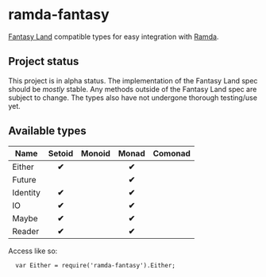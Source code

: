 ramda-fantasy
=============

[Fantasy Land][1] compatible types for easy integration with [Ramda][2].


[1]: https://github.com/fantasyland/fantasy-land
[2]: https://github.com/ramda/ramda

## Project status
This project is in alpha status. The implementation of the Fantasy Land spec should be *mostly* 
stable. Any methods outside of the Fantasy Land spec are subject to change. The types also have 
not undergone thorough testing/use yet.

## Available types

 Name       | Setoid  | Monoid | Monad |  Comonad
 ---------- | :-----: | :----: | :---: |  :-----:
 Either     |  **✔︎**  |        | **✔︎** |
 Future     |         |        | **✔︎** |
 Identity   |  **✔︎**  |        | **✔︎** |
 IO         |  **✔︎**  |        | **✔︎** |
 Maybe      |  **✔︎**  |        | **✔︎** |
 Reader     |  **✔︎**  |        | **✔︎** |

Access like so:
```
  var Either = require('ramda-fantasy').Either;
```
